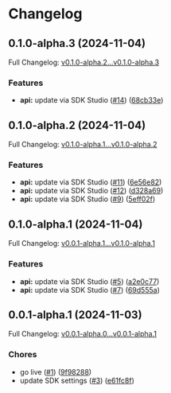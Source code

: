 # Changelog

## 0.1.0-alpha.3 (2024-11-04)

Full Changelog: [v0.1.0-alpha.2...v0.1.0-alpha.3](https://github.com/macanderson/unusualwhales-python/compare/v0.1.0-alpha.2...v0.1.0-alpha.3)

### Features

* **api:** update via SDK Studio ([#14](https://github.com/macanderson/unusualwhales-python/issues/14)) ([68cb33e](https://github.com/macanderson/unusualwhales-python/commit/68cb33e0dbeb0206fd0c1b25ddcda5da653ca44e))

## 0.1.0-alpha.2 (2024-11-04)

Full Changelog: [v0.1.0-alpha.1...v0.1.0-alpha.2](https://github.com/macanderson/unusualwhales-python/compare/v0.1.0-alpha.1...v0.1.0-alpha.2)

### Features

* **api:** update via SDK Studio ([#11](https://github.com/macanderson/unusualwhales-python/issues/11)) ([6e56e82](https://github.com/macanderson/unusualwhales-python/commit/6e56e82977b465a633605c38e49ed4f8489ab9a5))
* **api:** update via SDK Studio ([#12](https://github.com/macanderson/unusualwhales-python/issues/12)) ([d328a69](https://github.com/macanderson/unusualwhales-python/commit/d328a69b804bec43d330dc98ec4c5a601d27f306))
* **api:** update via SDK Studio ([#9](https://github.com/macanderson/unusualwhales-python/issues/9)) ([5eff02f](https://github.com/macanderson/unusualwhales-python/commit/5eff02f324a83ca6101e3b540b9659f4e87a2a80))

## 0.1.0-alpha.1 (2024-11-04)

Full Changelog: [v0.0.1-alpha.1...v0.1.0-alpha.1](https://github.com/macanderson/unusualwhales-python/compare/v0.0.1-alpha.1...v0.1.0-alpha.1)

### Features

* **api:** update via SDK Studio ([#5](https://github.com/macanderson/unusualwhales-python/issues/5)) ([a2e0c77](https://github.com/macanderson/unusualwhales-python/commit/a2e0c77eba7055f4cbc268e72ed8d0aeed3a7f61))
* **api:** update via SDK Studio ([#7](https://github.com/macanderson/unusualwhales-python/issues/7)) ([69d555a](https://github.com/macanderson/unusualwhales-python/commit/69d555a9edb9c6312249ad9e18b452f40db17dfa))

## 0.0.1-alpha.1 (2024-11-03)

Full Changelog: [v0.0.1-alpha.0...v0.0.1-alpha.1](https://github.com/macanderson/unusualwhales-python/compare/v0.0.1-alpha.0...v0.0.1-alpha.1)

### Chores

* go live ([#1](https://github.com/macanderson/unusualwhales-python/issues/1)) ([9f98288](https://github.com/macanderson/unusualwhales-python/commit/9f98288b0a20adeae10e361686acf6bce17f2d0a))
* update SDK settings ([#3](https://github.com/macanderson/unusualwhales-python/issues/3)) ([e61fc8f](https://github.com/macanderson/unusualwhales-python/commit/e61fc8f3ac2dc50cad982147d3c0c21b00ed3819))

